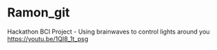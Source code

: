 # Ramon_git
Hackathon BCI Project - Using brainwaves to control lights around you 
https://youtu.be/1QI8_1t_psg
